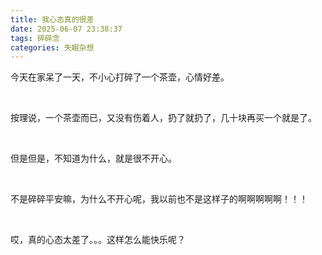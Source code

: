 ```yaml
---
title: 我心态真的很差
date: 2025-06-07 23:38:37
tags: 碎碎念
categories: 失眠杂想
---
```


今天在家呆了一天，不小心打碎了一个茶壶，心情好差。

    



按理说，一个茶壶而已，又没有伤着人，扔了就扔了，几十块再买一个就是了。

    



但是但是，不知道为什么，就是很不开心。

    



不是碎碎平安嘛，为什么不开心呢，我以前也不是这样子的啊啊啊啊啊！！！

    



哎，真的心态太差了。。。这样怎么能快乐呢？
